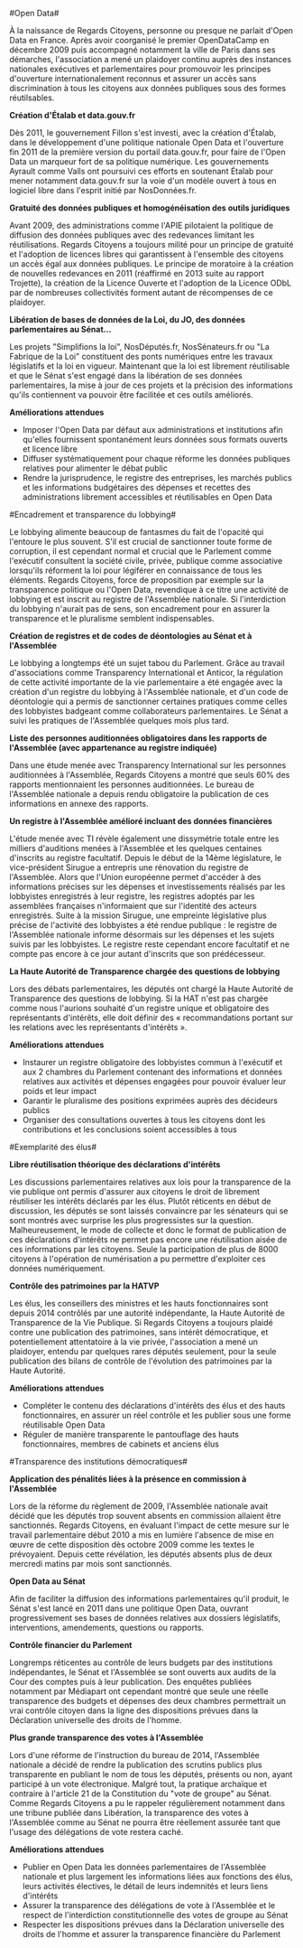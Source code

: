 #Open Data#

À la naissance de Regards Citoyens, personne ou presque ne parlait d'Open Data en France. Après avoir coorganisé le premier OpenDataCamp en décembre 2009 puis accompagné notamment la ville de Paris dans ses démarches, l'association a mené un plaidoyer continu auprès des instances nationales exécutives et parlementaires pour promouvoir les principes d'ouverture internationalement reconnus et assurer un accès sans discrimination à tous les citoyens aux données publiques sous des formes réutilsables.

**Création d'Étalab et data.gouv.fr**


Dès 2011, le gouvernement Fillon s'est investi, avec la création d'Étalab, dans le développement d'une politique nationale Open Data et l'ouverture fin 2011 de la première version du portail data.gouv.fr, pour faire de l'Open Data un marqueur fort de sa politique numérique. Les gouvernements Ayrault comme Valls ont poursuivi ces efforts en soutenant Étalab pour mener notamment data.gouv.fr sur la voie d'un modèle ouvert à tous en logiciel libre dans l'esprit initié par NosDonnées.fr.

**Gratuité des données publiques et homogénéisation des outils juridiques**


Avant 2009, des administrations comme l'APIE pilotaient la politique de diffusion des données publiques avec des redevances limitant les réutilisations. Regards Citoyens a toujours milité pour un principe de gratuité et l'adoption de licences libres qui garantissent à l'ensemble des citoyens un accès égal aux données publiques. Le principe de moratoire à la création de nouvelles redevances en 2011 (réaffirmé en 2013 suite au rapport Trojette), la création de la Licence Ouverte et l'adoption de la Licence ODbL par de nombreuses collectivités forment autant de récompenses de ce plaidoyer.

**Libération de bases de données de la Loi, du JO, des données parlementaires au Sénat...**


Les projets "Simplifions la loi", NosDéputés.fr, NosSénateurs.fr ou "La Fabrique de la Loi" constituent des ponts numériques entre les travaux législatifs et la loi en vigueur. Maintenant que la loi est librement réutilisable et que le Sénat s'est engagé dans la libération de ses données parlementaires, la mise à jour de ces projets et la précision des informations qu'ils contiennent va pouvoir être facilitée et ces outils améliorés.

**Améliorations attendues**

- Imposer l'Open Data par défaut aux administrations et institutions afin qu'elles fournissent spontanément leurs données sous formats ouverts et licence libre
- Diffuser systématiquement pour chaque réforme les données publiques relatives pour alimenter le débat public
- Rendre la jurisprudence, le registre des entreprises, les marchés publics et les informations budgétaires des dépenses et recettes des administrations librement accessibles et réutilisables en Open Data

#Encadrement et transparence du lobbying#

Le lobbying alimente beaucoup de fantasmes du fait de l'opacité qui l'entoure le plus souvent. S'il est crucial de sanctionner toute forme de corruption, il est cependant normal et crucial que le Parlement comme l'exécutif consultent la société civile, privée, publique comme associative lorsqu'ils réforment la loi pour légiférer en connaissance de tous les éléments. Regards Citoyens, force de proposition par exemple sur la transparence politique ou l'Open Data, revendique à ce titre une activité de lobbying et est inscrit au registre de l'Assemblée nationale. Si l'interdiction du lobbying n'aurait pas de sens, son encadrement pour en assurer la transparence et le pluralisme semblent indispensables.

**Création de registres et de codes de déontologies au Sénat et à l'Assemblée**

Le lobbying a longtemps été un sujet tabou du Parlement. Grâce au travail d'associations comme Transparency International et Anticor, la régulation de cette activité importante de la vie parlementaire a été engagée avec la création d'un registre du lobbying à l'Assemblée nationale, et d'un code de déontologie qui a permis de sanctionner certaines pratiques comme celles des lobbyistes badgeant comme collaborateurs parlementaires. Le Sénat a suivi les pratiques de l'Assemblée quelques mois plus tard. 

**Liste des personnes auditionnées obligatoires dans les rapports de l'Assemblée (avec appartenance au registre indiquée)**


Dans une étude menée avec Transparency International sur les personnes auditionnées à l'Assemblée, Regards Citoyens a montré que seuls 60% des rapports mentionnaient les personnes auditionnées. Le bureau de l'Assemblée nationale a depuis rendu obligatoire la publication de ces informations en annexe des rapports.

**Un registre à l'Assemblée amélioré incluant des données financières**

L'étude menée avec TI révèle également une dissymétrie totale entre les milliers d'auditions menées à l'Assemblée et les quelques centaines d'inscrits au registre facultatif. Depuis le début de la 14ème législature, le vice-président Sirugue a entrepris une rénovation du registre de l'Assemblée. Alors que l'Union européenne permet d'accéder à des informations précises sur les dépenses et investissements réalisés par les lobbyistes enregistrés à leur registre, les registres adoptés par les assemblées françaises n'informaient que sur l'identité des acteurs enregistrés. Suite à la mission Sirugue, une empreinte législative plus précise de l'activité des lobbyistes a été rendue publique : le registre de l'Assemblée nationale informe désormais sur les dépenses et les sujets suivis par les lobbyistes. Le registre reste cependant encore  facultatif et  ne compte pas encore à ce jour autant d'inscrits que son  prédécesseur.

**La Haute Autorité de Transparence chargée des questions de lobbying**

Lors des débats parlementaires, les députés ont chargé la Haute Autorité de Transparence des questions de lobbying. Si la HAT n'est pas chargée comme nous l'aurions souhaité d'un registre unique et obligatoire des représentants d'intérêts, elle doit définir des « recommandations portant sur les relations avec les représentants d'intérêts ».

**Améliorations attendues**

- Instaurer un registre obligatoire des lobbyistes commun à l'exécutif et aux 2 chambres du Parlement contenant des informations et données relatives aux activités et dépenses engagées pour pouvoir évaluer leur poids et leur impact
- Garantir le pluralisme des positions exprimées auprès des décideurs publics
- Organiser des consultations ouvertes à tous les citoyens dont les contributions et les conclusions soient accessibles à tous

#Exemplarité des élus#

**Libre réutilisation théorique des déclarations d'intérêts**


Les discussions parlementaires relatives aux lois pour la transparence de la vie publique ont permis d'assurer aux citoyens le droit de librement réutiliser les intérêts déclarés par les élus. Plutôt réticents en début de discussion, les députés se sont laissés convaincre par les sénateurs qui se sont montrés avec surprise les plus progressistes sur la question. Malheureusement, le mode de collecte et donc le format de publication de ces déclarations d'intérêts ne permet pas encore une réutilisation aisée de ces informations par les citoyens. Seule la participation de plus de 8000 citoyens à l'opération de numérisation a pu permettre d'exploiter ces données numériquement.

**Contrôle des patrimoines par la HATVP**

Les élus, les conseillers des ministres et les hauts fonctionnaires sont depuis 2014 contrôlés par une autorité indépendante, la Haute Autorité de Transparence de la Vie Publique. Si Regards Citoyens a toujours plaidé contre une publication des patrimoines, sans intérêt démocratique, et potentiellement attentatoire à la vie privée, l'association a mené un plaidoyer, entendu par quelques rares députés seulement, pour la seule publication des bilans de contrôle de l'évolution des patrimoines par la Haute Autorité.

**Améliorations attendues**

- Compléter le contenu des déclarations d'intérêts des élus et des hauts fonctionnaires, en assurer un réel contrôle et les publier sous une forme réutilisable Open Data
- Réguler de manière transparente le pantouflage des hauts fonctionnaires, membres de cabinets et anciens élus


#Transparence des institutions démocratiques#


**Application des pénalités liées à la présence en commission à l'Assemblée**


Lors de la réforme du règlement de 2009, l'Assemblée nationale avait décidé que les députés trop souvent absents en commission allaient être sanctionnés. Regards Citoyens, en évaluant l'impact de cette mesure sur le travail parlementaire début 2010 a mis en lumière l'absence de mise en œuvre de cette disposition dès octobre 2009 comme les textes le prévoyaient. Depuis cette révélation, les députés absents plus de deux mercredi matins par mois sont sanctionnés.

**Open Data au Sénat**


Afin de faciliter la diffusion des informations parlementaires qu'il produit, le Sénat s'est lancé en 2011 dans une politique Open Data, ouvrant progressivement ses bases de données relatives aux dossiers législatifs, interventions, amendements, questions ou rapports.

**Contrôle financier du Parlement**


Longremps réticentes au contrôle de leurs budgets par des institutions indépendantes, le Sénat et l'Assemblée se sont ouverts aux audits de la Cour des comptes puis à leur publication. Des enquêtes publiées notamment par Médiapart ont cependant montré que seule une réelle transparence des budgets et dépenses des deux chambres permettrait un vrai contrôle citoyen dans la ligne des dispositions prévues dans la Déclaration universelle des droits de l'homme.

**Plus grande transparence des votes à l'Assemblée**


Lors d'une réforme de l'instruction du bureau de 2014, l'Assemblée nationale a décidé de rendre la publication des scrutins publics plus transparente en publiant le nom de tous les députés, présents ou non, ayant participé à un vote électronique. Malgré tout, la pratique archaïque et contraire à l'article 21 de la Constitution du "vote de groupe" au Sénat. Comme Regards Citoyens a pu le rappeler régulièrement notamment dans une tribune publiée dans Libération, la transparence des votes à l'Assemblée comme au Sénat ne pourra être réellement assurée tant que l'usage des délégations de vote restera caché.

**Améliorations attendues**

- Publier en Open Data les données parlementaires de l'Assemblée nationale et plus largement les informations liées aux fonctions des élus, leurs activités électives, le détail de leurs indemnités et leurs liens d'intérêts
- Assurer la transparence des délégations de vote à l'Assemblée et le respect de l'interdiction constitutionnelle des votes de groupe au Sénat
- Respecter les dispositions prévues dans la Déclaration universelle des droits de l'homme et assurer la transparence financière du Parlement



